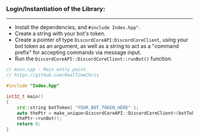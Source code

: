 ### **Login/Instantiation of the Library:**
---
- Install the dependencies, and `#include Index.hpp"`.
- Create a string with your bot's token.
- Create a pointer of type `DiscordCoreAPI:DiscordCoreClient`, using your bot token as an argument, as well as a string to act as a "command prefix" for accepting commands via message input.
- Run the `DiscordCoreAPI::DiscordCoreClient::runBot()` function.

```cpp
// main.cpp - Main entry point.
// https://github.com/RealTimeChris

#include "Index.hpp"

int32_t main()
{
    std::string botToken{ "YOUR_BOT_TOKEN_HERE" };
    auto thePtr = make_unique<DiscordCoreAPI::DiscordCoreClient>(botToken, "!");
    thePtr->runBot();
    return 0;
}

```
